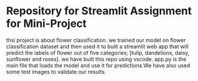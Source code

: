 # Repository for Streamlit Assignment for Mini-Project
thsi project is about  flower classification. we trained our model on flower classification dataset and then used it to built a streamlit web app that will predict the labels of flower out of five categories; [tulip, dandelions, daisy, sunflower and roses].
we have built this repo using vscode. app.py is the main file that loads the model and use it for predictions.We have also used some test images to validate our results.

